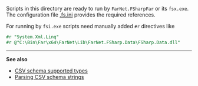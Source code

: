 Scripts in this directory are ready to run by `FarNet.FSharpFar` or its `fsx.exe`.
The configuration file [.fs.ini](.fs.ini) provides the required references.

For running by `fsi.exe` scripts need manually added `#r` directives like

```fsharp
#r "System.Xml.Linq"
#r @"C:\Bin\Far\x64\FarNet\Lib\FarNet.FSharp.Data\FSharp.Data.dll"
```

***

**See also**

- [CSV schema supported types](https://github.com/fsharp/FSharp.Data/blob/master/src/Csv/CsvInference.fs)
- [Parsing CSV schema strings](http://fssnip.net/te)
